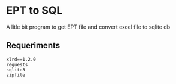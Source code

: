 # EPT to SQL 
A litle bit program to get EPT file and convert excel file to sqlite db

## Requeriments

```
xlrd==1.2.0
requests
sqlite3
zipfile
```
